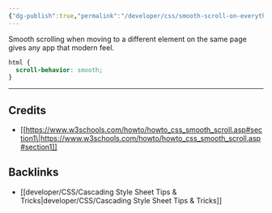 ```yaml
---
{"dg-publish":true,"permalink":"/developer/css/smooth-scroll-on-everything/","noteIcon":""}
---
```


Smooth scrolling when moving to a different element on the same page gives any app that modern feel.

```css
html {
  scroll-behavior: smooth;
}
```

---
## Credits
- [[https://www.w3schools.com/howto/howto_css_smooth_scroll.asp#section1\|https://www.w3schools.com/howto/howto_css_smooth_scroll.asp#section1]]

## Backlinks
- [[developer/CSS/Cascading Style Sheet Tips & Tricks\|developer/CSS/Cascading Style Sheet Tips & Tricks]]